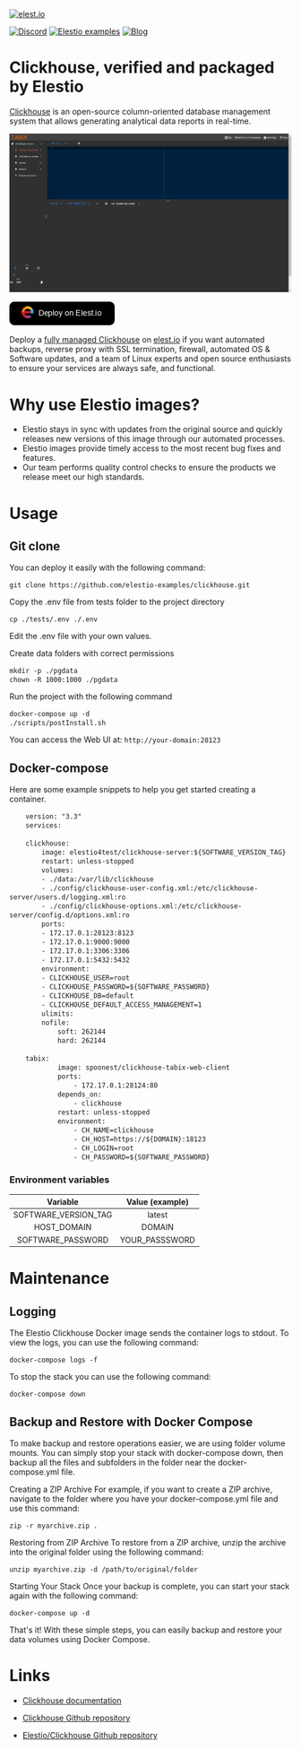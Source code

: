 <a href="https://elest.io">
  <img src="https://elest.io/images/elestio.svg" alt="elest.io" width="150" height="75">
</a>

[![Discord](https://img.shields.io/static/v1.svg?logo=discord&color=f78A38&labelColor=083468&logoColor=ffffff&style=for-the-badge&label=Discord&message=community)](https://discord.gg/4T4JGaMYrD "Get instant assistance and engage in live discussions with both the community and team through our chat feature.")
[![Elestio examples](https://img.shields.io/static/v1.svg?logo=github&color=f78A38&labelColor=083468&logoColor=ffffff&style=for-the-badge&label=github&message=open%20source)](https://github.com/elestio-examples "Access the source code for all our repositories by viewing them.")
[![Blog](https://img.shields.io/static/v1.svg?color=f78A38&labelColor=083468&logoColor=ffffff&style=for-the-badge&label=elest.io&message=Blog)](https://blog.elest.io "Latest news about elestio, open source software, and DevOps techniques.")

# Clickhouse, verified and packaged by Elestio

[Clickhouse](https://github.com/ClickHouse/ClickHouse/) is an open-source column-oriented database management system that allows generating analytical data reports in real-time. 

<img src="https://raw.githubusercontent.com/elestio-examples/clickhouse/main/screenshot.png" alt="Clickhouse" width="800">

[![deploy](https://github.com/elestio-examples/clickhouse/raw/main/deploy-on-elestio.png)](https://dash.elest.io/deploy?source=cicd&social=dockerCompose&url=https://github.com/elestio-examples/clickhouse)

Deploy a <a target="_blank" href="https://elest.io/open-source/clickhouse">fully managed Clickhouse</a> on <a target="_blank" href="https://elest.io/">elest.io</a> if you want automated backups, reverse proxy with SSL termination, firewall, automated OS & Software updates, and a team of Linux experts and open source enthusiasts to ensure your services are always safe, and functional.

# Why use Elestio images?

- Elestio stays in sync with updates from the original source and quickly releases new versions of this image through our automated processes.
- Elestio images provide timely access to the most recent bug fixes and features.
- Our team performs quality control checks to ensure the products we release meet our high standards.

# Usage

## Git clone

You can deploy it easily with the following command:

    git clone https://github.com/elestio-examples/clickhouse.git

Copy the .env file from tests folder to the project directory

    cp ./tests/.env ./.env

Edit the .env file with your own values.

Create data folders with correct permissions

    mkdir -p ./pgdata
    chown -R 1000:1000 ./pgdata

Run the project with the following command

    docker-compose up -d
    ./scripts/postInstall.sh

You can access the Web UI at: `http://your-domain:28123`

## Docker-compose

Here are some example snippets to help you get started creating a container.

        version: "3.3"
        services:

        clickhouse:
            image: elestio4test/clickhouse-server:${SOFTWARE_VERSION_TAG}
            restart: unless-stopped
            volumes:
            - ./data:/var/lib/clickhouse
            - ./config/clickhouse-user-config.xml:/etc/clickhouse-server/users.d/logging.xml:ro
            - ./config/clickhouse-options.xml:/etc/clickhouse-server/config.d/options.xml:ro
            ports:
            - 172.17.0.1:28123:8123
            - 172.17.0.1:9000:9000
            - 172.17.0.1:3306:3306
            - 172.17.0.1:5432:5432
            environment:
            - CLICKHOUSE_USER=root
            - CLICKHOUSE_PASSWORD=${SOFTWARE_PASSWORD}
            - CLICKHOUSE_DB=default
            - CLICKHOUSE_DEFAULT_ACCESS_MANAGEMENT=1
            ulimits:
            nofile:
                soft: 262144
                hard: 262144

        tabix:
                image: spoonest/clickhouse-tabix-web-client
                ports:
                    - 172.17.0.1:28124:80
                depends_on:
                    - clickhouse
                restart: unless-stopped
                environment:
                    - CH_NAME=clickhouse
                    - CH_HOST=https://${DOMAIN}:18123
                    - CH_LOGIN=root
                    - CH_PASSWORD=${SOFTWARE_PASSWORD}



### Environment variables

|         Variable           |      Value (example)       |
| :------------------------: | :------------------------: |
|    SOFTWARE_VERSION_TAG    |         latest             |
|    HOST_DOMAIN             |         DOMAIN             |
|    SOFTWARE_PASSWORD       |         YOUR_PASSSWORD     |

# Maintenance

## Logging

The Elestio Clickhouse Docker image sends the container logs to stdout. To view the logs, you can use the following command:

    docker-compose logs -f

To stop the stack you can use the following command:

    docker-compose down

## Backup and Restore with Docker Compose

To make backup and restore operations easier, we are using folder volume mounts. You can simply stop your stack with docker-compose down, then backup all the files and subfolders in the folder near the docker-compose.yml file.

Creating a ZIP Archive
For example, if you want to create a ZIP archive, navigate to the folder where you have your docker-compose.yml file and use this command:

    zip -r myarchive.zip .

Restoring from ZIP Archive
To restore from a ZIP archive, unzip the archive into the original folder using the following command:

    unzip myarchive.zip -d /path/to/original/folder

Starting Your Stack
Once your backup is complete, you can start your stack again with the following command:

    docker-compose up -d

That's it! With these simple steps, you can easily backup and restore your data volumes using Docker Compose.

# Links

- <a target="_blank" href="https://clickhouse.com/docs/en/intro">Clickhouse documentation</a>

- <a target="_blank" href="https://github.com/ClickHouse/ClickHouse/">Clickhouse Github repository</a>

- <a target="_blank" href="https://github.com/elestio-examples/clickhouse">Elestio/Clickhouse Github repository</a>
